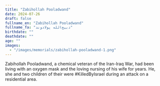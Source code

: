 ```yaml
---
title: "Zabihollah Pooladwand"
date: 2024-07-26
draft: false
fullname_en: "Zabihollah Pooladwand"
fullname_fa: "ذبیح‌الله پولادوند"
birthdate: ""
deathdate: ""
age: ""
images:
  - "/images/memorials/zabihollah-pooladwand-1.png"
---
```


Zabihollah Pooladwand, a chemical veteran of the Iran-Iraq War, had been living with an oxygen mask and the loving nursing of his wife for years. He, she and two children of their were #KilledByIsrael during an attack on a residential area.